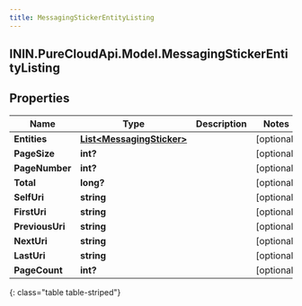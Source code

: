 ```yaml
---
title: MessagingStickerEntityListing
---
```

## ININ.PureCloudApi.Model.MessagingStickerEntityListing

## Properties

|Name | Type | Description | Notes|
|------------ | ------------- | ------------- | -------------|
| **Entities** | [**List&lt;MessagingSticker&gt;**](MessagingSticker.html) |  | [optional] |
| **PageSize** | **int?** |  | [optional] |
| **PageNumber** | **int?** |  | [optional] |
| **Total** | **long?** |  | [optional] |
| **SelfUri** | **string** |  | [optional] |
| **FirstUri** | **string** |  | [optional] |
| **PreviousUri** | **string** |  | [optional] |
| **NextUri** | **string** |  | [optional] |
| **LastUri** | **string** |  | [optional] |
| **PageCount** | **int?** |  | [optional] |
{: class="table table-striped"}


